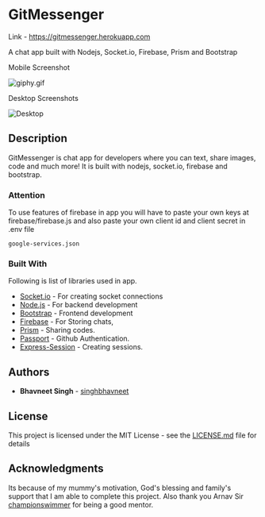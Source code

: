 # GitMessenger
Link - https://gitmessenger.herokuapp.com

A chat app built with Nodejs, Socket.io, Firebase, Prism and Bootstrap

Mobile Screenshot

![giphy.gif](https://www.dropbox.com/s/bpcxleht4ejjd28/giphy.gif?dl=0&raw=1)

Desktop Screenshots

![Desktop](https://lh3.googleusercontent.com/tkRYOBuqb84_Sn-eOfXrOJfeL6XkM8QWSvbIL0QnUspgSWWb2uNfyL3DVvDegvArK4wKhy4YJ8pwQocyEjDVHBnsTsmxXiYVfOVeuFUbObVycH8RxCcm05FtR5aQhOjiUek10GL-8Nyan9064spp6ObxegvtxwcMYtz2SdsHMKeyzVcUcbMNv3q1V7_l0JkVBi6UO7YapwIRPl0lubS5zRWhuXQzh94oWHhcEvTc1tIhjrWJNkjD3gkIyCRUf0K3RpA8Hu7oV1QzyLIrYX1TH0PodwCw_8w_NnlPX7L3eM1Cm4HW2ceIVIETdvE4LjlDJTCLeBCnF2lH5v0mAQaOYLlGJhVPbxj7hmKFFcY7VtQ3epCkYvvP3VuHb_hXkRNHvIkp8eHobAIzSTw4gQN0XzQS5SMlYQTeDB-u1Sfldr0OPlr8a9fFB6Z5U4hEhRkqVzY1yYzaWQQ1jcXiPrSI-f7T4u2YsyhraELIkH-9xuvGd0z_Ul07Jq2RTYqF4FevNjLlUBSWNRIoep7UJhqOOLKftoR3ahtQGZj8oROWSaBJBzCafOjlbwi3rCHFzHs38etXUb5v9j1Wl5cP_kWw962wIFAu97H3zuXWReC06q7QUp5PolcXCVzREGniqCEegTME445TjS9L4fJJ1NOmaMQ=w1920-h754-no)

## Description

GitMessenger is chat app for developers where you can text, share images, code and much more! It is built with nodejs, socket.io, firebase and bootstrap.

### Attention

To use features of firebase in app you will have to paste your own keys at firebase/firebase.js and also paste your own client id and client secret in .env file

```
google-services.json
```

### Built With

Following is list of  libraries used in app.
* [Socket.io](https://socket.io/) - For creating socket connections
* [Node.js](https://nodejs.org/en/) - For backend development
* [Bootstrap](https://getbootstrap.com/) - Frontend development
* [Firebase](https://firebase.google.com) - For Storing chats,
* [Prism](https://prismjs.com/) - Sharing codes.
* [Passport](https://www.npmjs.com/package/passport) - Github Authentication.
* [Express-Session](https://www.npmjs.com/package/express-session) - Creating sessions. 


## Authors

* **Bhavneet Singh**  - [singhbhavneet](https://github.com/singhbhavneet)

## License

This project is licensed under the MIT License - see the [LICENSE.md](LICENSE.md) file for details

## Acknowledgments

Its because of my mummy's motivation, God's blessing and family's support that I am able to complete this project. Also thank you Arnav Sir [championswimmer](https://github.com/championswimmer) for being a good mentor.
